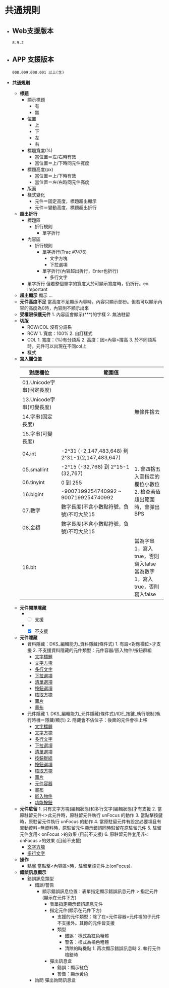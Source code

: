 # 共通規則

* ## Web支援版本

      8.9.2

* ## APP 支援版本

      008.009.000.001 以上(含)

* __共通規則__
  * __標題__
    * 顯示標題
      * 有
      * 無
    * 位置
      * 上
      * 下
      * 左
      * 右
    * 標題寬度(%)
      * 當位置＝左/右時有效
      * 當位置＝上/下時同元件寬度
    * 標題高度(px)
      * 當位置＝上/下時有效
      * 當位置＝左/右時同元件高度
    * 版面
    * 樣式變化
      * 元件＝固定高度，標題超出顯示
      * 元件＝變動高度，標題超出折行
  * __超出折行__
    * 標題區
      * 折行規則
        * 單字折行
    * 內容區
      * 折行規則
        * 單字折行(Trac #7476)
          * 文字方塊
          * 下拉選項
        * 單字折行(內容超出折行，Enter也折行)
          * 多行文字
    * 單字折行
          但若整個單字的寬度大於可顯示寬度時，仍折行。ex. Important
  * __超出顯示__
        顯示 ...
  * __元件高度不足__
        當高度不足顯示內容時，內容只顯示部份。但若可以顯示內容的高度為0時，內容則不顯示出來
  * __受權限保護元件__
        1. 內容區會顯示(***)的字樣
        2. 無法駐留
  * __切版__
    * ROW/COL
          沒有分語系
    * ROW
          1. 寬度：100%
          2. 自訂樣式
    * COL
          1. 寬度：(%)有分語系
          2. 高度：因<內容>撐高
          3. 於不同語系時，元件可以出現在不同col上
    * 樣式
  * __寫入欄位值__
      <table>
          <thead>
              <tr>
                  <th>對應欄位</th>
                  <th colspan="2">範圍值</th>
              </tr>
          </thead>
          <tbody>
              <tr>
                  <td>01.Unicode字串(固定長度)</td>
                  <td rowspan="4"></td>
                  <td rowspan="4">無條件捨去</td>
              </tr>
              <tr>
                  <td>13.Unicode字串(可變長度)</td>
              </tr>
              <tr>
                  <td>14.字串(固定長度)</td>
              </tr>
              <tr>
                  <td>15.字串(可變長度)</td>
              </tr>
              <tr>
                  <td>04.int</td>
                  <td>-2^31 (-2,147,483,648) 到 2^31-1(2,147,483,647)</td>
                  <td rowspan="6">1. 會四捨五入至指定的欄位小數位<br>2. 檢查若值超出範圍時，會彈出BPS</td>
              </tr>
              <tr>
                  <td>05.smallint</td>
                  <td>-2^15 (-32,768) 到 2^15-1 (32,767)</td>
              </tr>
              <tr>
                  <td>06.tinyint</td>
                  <td>0 到 255</td>
              </tr>
              <tr>
                  <td>16.bigint</td>
                  <td>-9007199254740992 ~ 9007199254740992</td>
              </tr>
              <tr>
                  <td>07.數字</td>
                  <td>數字長度(不含小數點符號，負號)不可大於15</td>
              </tr>
              <tr>
                  <td>08.金額</td>
                  <td>數字長度(不含小數點符號，負號)不可大於15</td>
              </tr>
              <tr>
                  <td>18.bit</td>
                  <td></td>
                  <td>當為字串1，寫入true，否則寫入false<br>當為數字1，寫入true，否則寫入false</td>
              </tr>
          </tbody>
      </table>
  * __元件開單隱藏__
    * - [ ] 支援
    * - [x] 不支援
  * __元件隱藏__
    * 資料隱藏：DKS_編輯能力_資料隱藏(條件式)
          1. 有設<對應欄位>才支援
          2. 不支援資料隱藏的元件類型：元件容器/嵌入物件/按鈕群組
      * [文字標題](..\Component\label.md)
      * [文字方塊](..\Component\text.md)
      * [多行文字](..\Component\mulitText.md)
      * [下拉選項](..\Component\dropList.md)
      * [清單選項](..\Component\list.md)
      * [按鈕選項](..\Component\radioButton.md)
      * [核取方塊](..\Component\checkedBox.md)
      * [圖片](..\Component\image.md)
      * [畫布](..\Component\canvas.md)
    * 元件隱藏
          1. DKS_編輯能力_元件隱藏(條件式)/IDE_按鍵_執行限制(執行時機＝隱藏/顯示)
          2. 隱藏會不佔位子：後面的元件會往上移
      * [文字標題](..\Component\label.md)
      * [文字方塊](..\Component\text.md)
      * [多行文字](..\Component\mulitText.md)
      * [下拉選項](..\Component\dropList.md)
      * [清單選項](..\Component\list.md)
      * [按鈕群組](..\Component\radioGroup.md)
      * [按鈕選項](..\Component\radioButton.md)
      * [核取方塊](..\Component\checkedBox.md)
      * [圖片](..\Component\image.md)
      * [元件容器](..\Component\container.md)
      * [畫布](..\Component\canvas.md)
      * [嵌入物件](..\Component\embed.md)
      * [功能按鈕](..\Component\button.md)
  * __元件駐留__
        1. 只有文字方塊(編輯狀態)和多行文字(編輯狀態)才有支援
        2. 當原駐留元件<>此元件時，原駐留元件執行 unFocus 的動作
        3. 當點擊按鍵時，原駐留元件執行 unFocus 的動作
        4. 當原駐留元件有設定必要項且有異動資料=無資料時，原駐留元件顯示錯誤同時駐留在原駐留元件
        5. 駐留元件套用< onFocus >的效果 (目前不支援)
        6. 原駐留元件套用非< onFocus >的效果 (目前不支援)
      * [文字方塊](..\Component\text.md)
      * [多行文字](..\Component\mulitText.md)
  * __操作__
    * 點擊
          當點擊<內容區>時，駐留至該元件上(onFocus)。
  * __錯誤訊息顯示__
    * 錯誤訊息類型
      * 錯誤/警告
        * 顯示錯誤訊息位置：表單指定顯示錯誤訊息元件 > 指定元件(顯示在元件下方)
          * 表單指定顯示錯誤訊息元件
          * 指定元件(顯示在元件下方)
            * 支援的元件類型：除了在<元件容器>元件𥚃的子元件不支援外。其餘的元件皆支援
            * 類型
              * 錯誤：樣式為紅色粗體
              * 警告：樣式為橘色粗體
              * 清除的時機點
                    1. 再次顯示錯誤訊息時
                    2. 執行元件檢錯時
          * 彈出訊息盒
              * 錯誤：顯示紅色
              * 警告：顯示黃色
      * 詢問
            彈出詢問訊息盒
